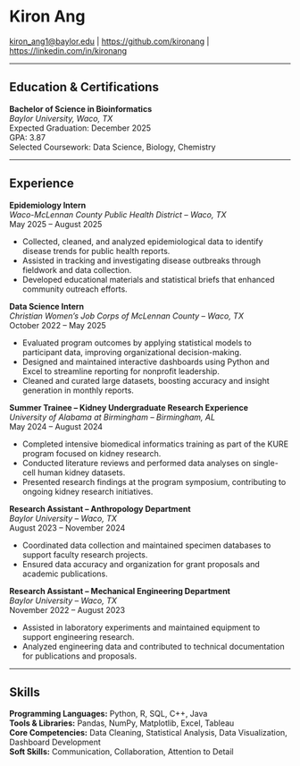 # Kiron Ang  
kiron_ang1@baylor.edu | https://github.com/kironang | https://linkedin.com/in/kironang

---

## Education & Certifications  

**Bachelor of Science in Bioinformatics**  
*Baylor University, Waco, TX*  
Expected Graduation: December 2025  
GPA: 3.87  
Selected Coursework: Data Science, Biology, Chemistry  

---

## Experience  

**Epidemiology Intern**  
*Waco-McLennan County Public Health District – Waco, TX*  
May 2025 – August 2025  
- Collected, cleaned, and analyzed epidemiological data to identify disease trends for public health reports.  
- Assisted in tracking and investigating disease outbreaks through fieldwork and data collection.  
- Developed educational materials and statistical briefs that enhanced community outreach efforts.  

**Data Science Intern**  
*Christian Women’s Job Corps of McLennan County – Waco, TX*  
October 2022 – May 2025  
- Evaluated program outcomes by applying statistical models to participant data, improving organizational decision-making.  
- Designed and maintained interactive dashboards using Python and Excel to streamline reporting for nonprofit leadership.  
- Cleaned and curated large datasets, boosting accuracy and insight generation in monthly reports.  

**Summer Trainee – Kidney Undergraduate Research Experience**  
*University of Alabama at Birmingham – Birmingham, AL*  
May 2024 – August 2024  
- Completed intensive biomedical informatics training as part of the KURE program focused on kidney research.  
- Conducted literature reviews and performed data analyses on single-cell human kidney datasets.  
- Presented research findings at the program symposium, contributing to ongoing kidney research initiatives.  

**Research Assistant – Anthropology Department**  
*Baylor University – Waco, TX*  
August 2023 – November 2024  
- Coordinated data collection and maintained specimen databases to support faculty research projects.  
- Ensured data accuracy and organization for grant proposals and academic publications.  

**Research Assistant – Mechanical Engineering Department**  
*Baylor University – Waco, TX*  
November 2022 – August 2023  
- Assisted in laboratory experiments and maintained equipment to support engineering research.  
- Analyzed engineering data and contributed to technical documentation for publications and proposals.  

---

## Skills  

**Programming Languages:** Python, R, SQL, C++, Java  
**Tools & Libraries:** Pandas, NumPy, Matplotlib, Excel, Tableau  
**Core Competencies:** Data Cleaning, Statistical Analysis, Data Visualization, Dashboard Development  
**Soft Skills:** Communication, Collaboration, Attention to Detail  
